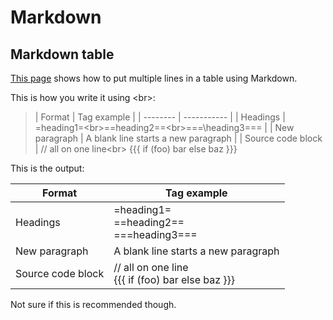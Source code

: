 # Markdown

## Markdown table

[This page](https://alvinalexander.com/text/how-put-multiple-lines-markdown-table-cell-multiline-table) shows how to put multiple lines in a table using Markdown.

This is how you write it using \<br>:

> | Format   | Tag example |
| -------- | ----------- |
| Headings | =heading1=\<br>==heading2==\<br>===\heading3=== |
| New paragraph | A blank line starts a new paragraph |
| Source code block |  // all on one line\<br> {{{ if (foo) bar else   baz }}}

This is the output:

| Format   | Tag example |
| -------- | ----------- |
| Headings | =heading1=<br>==heading2==<br>===heading3=== |
| New paragraph | A blank line starts a new paragraph |
| Source code block |  // all on one line<br> {{{ if (foo) bar else   baz }}} 

Not sure if this is recommended though.
